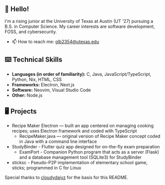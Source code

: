 ## 👋 Hello! 

I'm a rising junior at the University of Texas at Austin (UT '27) pursuing a B.S. in Computer Science. My career interests are software development, FOSS, and cybersecurity.
- 📫 How to reach me: glb2354@utexas.edu 

## ⌨️ Technical Skills 
- **Languages (in order of familiarity):** C, Java, JavaScript/TypeScript, Python, Nix, HTML, CSS
- **Frameworks:** Electron, Next.js
- **Software:** Neovim, Visual Studio Code
- **Other:** Node.js

## 🖥 Projects 
- Recipe Maker Electron — built an app centered on managing cooking recipes; uses Electron framework and coded with TypeScript
  - RecipeMaker.java — original version of Recipe Maker concept coded in Java with a command line interface
- StudyBinder - Flutter quiz app designed for on-the-fly exam preparation
  - ExamPort -  Companion Python program that acts as a server (Flask) and a database management tool (SQLite3) for StudyBinder
- sticksc - Pseudo-P2P implementation of elementary school game, sticks; programmed in C for Linux
 
Special thanks to [cloudydaiyz](https://github.com/cloudydaiyz) for the basis for this README.
